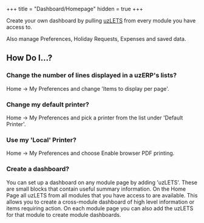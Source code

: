 +++
title = "Dashboard/Homepage"
hidden = true
+++

Create your own dashboard by pulling [uzLETS](/other/uzlets/) from every module you have access to.

Also manage Preferences, Holiday Requests, Expenses and saved data.

## How Do I...?

### Change the number of lines displayed in a uzERP's lists?

Home -> My Preferences and change 'Items to display per page'.

### Change my default printer?

Home -> My Preferences and pick a printer from the list under 'Default Printer'.

### Use my 'Local' Printer?

Home -> My Preferences and choose Enable browser PDF printing.

### Create a dashboard?

You can set up a dashboard on any module page by adding 'uzLETS'. These are small blocks that contain useful summary information. On the Home Page all uzLETS from all modules that you have access to are available. This allows you to create a cross-module dashboard of high level information or items requiring action. On each module page you can also add the uzLETS for that module to create module dashboards.
